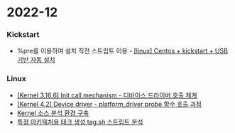 # 2022-12

### Kickstart

* %pre를 이용하여 설치 직전 스트립트 이용 - [[linux] Centos + kickstart + USB 기반 자동 설치](https://blog.naver.com/lwh0818)



### Linux

- [[Kernel 3.16.6] Init call mechanism - 디바이스 드라이버 호출 체계](2022/12/2022-12-28-linux_initcall.md)
- [[Kernel 4.2] Device driver - platform_driver probe 함수 호출 과정](2022/12/2022-12-28-linux_platform_driver_probe.md)
- [Kernel 소스 분석 환경 구축](https://penji.tistory.com/184)
- [특정 아키텍처용 태크 생성 tag.sh 스트립트 분석](2022/12/2022-12-28-linux_tags.md)

